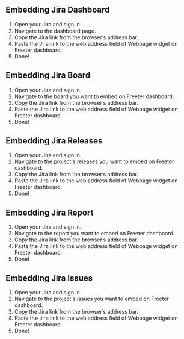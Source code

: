 ## Embedding Jira Dashboard

1. Open your Jira and sign in.
2. Navigate to the dashboard page.
3. Copy the Jira link from the browser’s address bar.
4. Paste the Jira link to the web address field of Webpage widget on Freeter dashboard.
5. Done!

## Embedding Jira Board

1. Open your Jira and sign in.
2. Navigate to the board you want to embed on Freeter dashboard.
3. Copy the Jira link from the browser’s address bar.
4. Paste the Jira link to the web address field of Webpage widget on Freeter dashboard.
5. Done!

## Embedding Jira Releases

1. Open your Jira and sign in.
2. Navigate to the project's releases you want to embed on Freeter dashboard.
3. Copy the Jira link from the browser’s address bar.
4. Paste the Jira link to the web address field of Webpage widget on Freeter dashboard.
5. Done!

## Embedding Jira Report

1. Open your Jira and sign in.
2. Navigate to the report you want to embed on Freeter dashboard.
3. Copy the Jira link from the browser’s address bar.
4. Paste the Jira link to the web address field of Webpage widget on Freeter dashboard.
5. Done!

## Embedding Jira Issues

1. Open your Jira and sign in.
2. Navigate to the project's issues you want to embed on Freeter dashboard.
3. Copy the Jira link from the browser’s address bar.
4. Paste the Jira link to the web address field of Webpage widget on Freeter dashboard.
5. Done!
